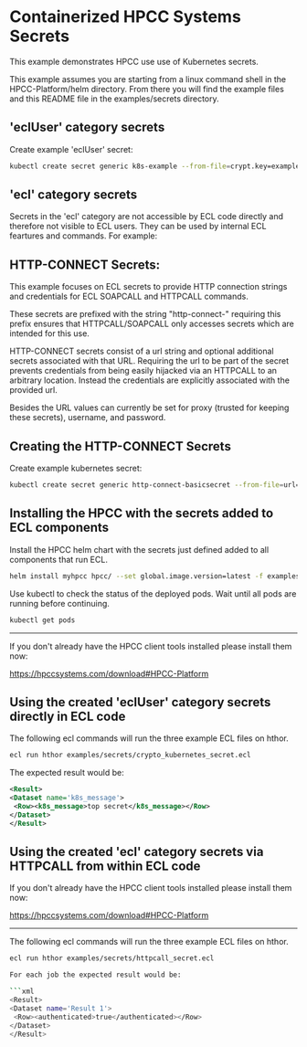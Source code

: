 # Containerized HPCC Systems Secrets

This example demonstrates HPCC use use of Kubernetes secrets.

This example assumes you are starting from a linux command shell in the HPCC-Platform/helm directory.  From there you will find the example files and this README file in the examples/secrets directory.

## 'eclUser' category secrets

Create example 'eclUser' secret:

```bash
kubectl create secret generic k8s-example --from-file=crypt.key=examples/secrets/crypt.key
```


## 'ecl' category secrets

Secrets in the 'ecl' category are not accessible by ECL code directly and therefore not visible to ECL users.  They can be used by internal ECL feartures
and commands.  For example:

## HTTP-CONNECT Secrets:

This example focuses on ECL secrets to provide HTTP connection strings and credentials for ECL SOAPCALL and HTTPCALL commands.

These secrets are prefixed with the string "http-connect-" requiring this prefix ensures that HTTPCALL/SOAPCALL only accesses secrets which are intended for this use.

HTTP-CONNECT secrets consist of a url string and optional additional secrets associated with that URL.  Requiring the url to be part of the secret prevents credentials from being easily hijacked via an HTTPCALL to an arbitrary location.  Instead the credentials are explicitly associated with the provided url.

Besides the URL values can currently be set for proxy (trusted for keeping these secrets), username, and password.

## Creating the HTTP-CONNECT Secrets

Create example kubernetes secret:

```bash
kubectl create secret generic http-connect-basicsecret --from-file=url=examples/secrets/url-basic --from-file=examples/secrets/username --from-file=examples/secrets/password
```

## Installing the HPCC with the secrets added to ECL components

Install the HPCC helm chart with the secrets just defined added to all components that run ECL.

```bash
helm install myhpcc hpcc/ --set global.image.version=latest -f examples/secrets/values-secrets.yaml
```

Use kubectl to check the status of the deployed pods.  Wait until all pods are running before continuing.

```bash
kubectl get pods
```
--------------------------------------------------------------------------------------------------------

If you don't already have the HPCC client tools installed please install them now:

https://hpccsystems.com/download#HPCC-Platform


## Using the created 'eclUser' category secrets directly in ECL code

The following ecl commands will run the three example ECL files on hthor.

```bash
ecl run hthor examples/secrets/crypto_kubernetes_secret.ecl
```

The expected result would be:

```xml
<Result>
<Dataset name='k8s_message'>
 <Row><k8s_message>top secret</k8s_message></Row>
</Dataset>
</Result>
```

## Using the created 'ecl' category secrets via HTTPCALL from within ECL code

If you don't already have the HPCC client tools installed please install them now:

https://hpccsystems.com/download#HPCC-Platform

--------------------------------------------------------------------------------------------------------

The following ecl commands will run the three example ECL files on hthor.

```bash
ecl run hthor examples/secrets/httpcall_secret.ecl

For each job the expected result would be:

```xml
<Result>
<Dataset name='Result 1'>
 <Row><authenticated>true</authenticated></Row>
</Dataset>
</Result>
```
